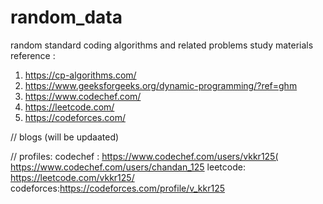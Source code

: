 # random_data
random standard coding algorithms and related problems
study materials reference :
1) https://cp-algorithms.com/
2) https://www.geeksforgeeks.org/dynamic-programming/?ref=ghm
3) https://www.codechef.com/
4) https://leetcode.com/
5) https://codeforces.com/

// blogs (will be updaated)

// profiles:
codechef : https://www.codechef.com/users/vkkr125(
           https://www.codechef.com/users/chandan_125
leetcode: https://leetcode.com/vkkr125/
codeforces:https://codeforces.com/profile/v_kkr125
          

